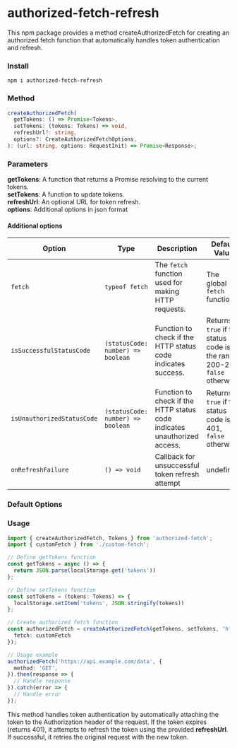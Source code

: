 # authorized-fetch-refresh
This npm package provides a method createAuthorizedFetch for creating an authorized fetch function that automatically handles token authentication and refresh.

### Install

```shell
npm i authorized-fetch-refresh
```

### Method
```ts
createAuthorizedFetch(
  getTokens: () => Promise<Tokens>,
  setTokens: (tokens: Tokens) => void,
  refreshUrl?: string,
  options?: CreateAuthorizedFetchOptions,
): (url: string, options: RequestInit) => Promise<Response>;
```
### Parameters
**getTokens**: A function that returns a Promise resolving to the current tokens.<br/>
**setTokens**: A function to update tokens.<br/>
**refreshUrl**: An optional URL for token refresh.<br/>
**options**: Additional options in json format

#### Additional options

| Option                     | Type                              | Description                                                              | Default Value                                                                 |
|----------------------------|-----------------------------------|--------------------------------------------------------------------------|-------------------------------------------------------------------------------|
| `fetch`                    | `typeof fetch`                    | The `fetch` function used for making HTTP requests.                      | The global `fetch` function.                                                  |
| `isSuccessfulStatusCode`  | `(statusCode: number) => boolean` | Function to check if the HTTP status code indicates success.             | Returns `true` if the status code is in the range 200-299, `false` otherwise. |
| `isUnauthorizedStatusCode`| `(statusCode: number) => boolean` | Function to check if the HTTP status code indicates unauthorized access. | Returns `true` if the status code is 401, `false` otherwise.                  |
| `onRefreshFailure`| `() => void`                      | Callback for unsuccessful token refresh attempt                          | undefined                                                                     |

### Default Options

### Usage
```ts
import { createAuthorizedFetch, Tokens } from 'authorized-fetch';
import { customFetch } from './custom-fetch';

// Define getTokens function
const getTokens = async () => {
  return JSON.parse(localStorage.get('tokens'))
};

// Define setTokens function
const setTokens = (tokens: Tokens) => {
  localStorage.setItem('tokens', JSON.stringify(tokens))
};

// Create authorized fetch function
const authorizedFetch = createAuthorizedFetch(getTokens, setTokens, 'https://to_your_api/refresh_url_endpoint', {
  fetch: customFetch
});

// Usage example
authorizedFetch('https://api.example.com/data', {
  method: 'GET',
}).then(response => {
  // Handle response
}).catch(error => {
  // Handle error
});
```
This method handles token authentication by automatically attaching the token to the Authorization header of the request. If the token expires (returns 401), it attempts to refresh the token using the provided **refreshUrl**. If successful, it retries the original request with the new token.
